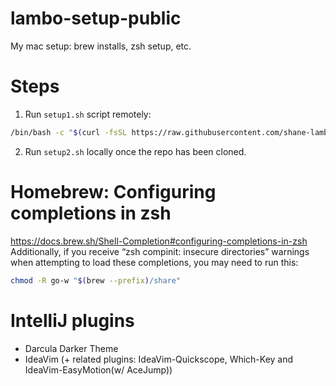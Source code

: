 # lambo-setup-public
My mac setup: brew installs, zsh setup, etc.

# Steps
1. Run `setup1.sh` script remotely:
```bash
/bin/bash -c "$(curl -fsSL https://raw.githubusercontent.com/shane-lamb/lambo-setup-public/HEAD/setup1.sh)"
```
2. Run `setup2.sh` locally once the repo has been cloned.

# Homebrew: Configuring completions in zsh
https://docs.brew.sh/Shell-Completion#configuring-completions-in-zsh
Additionally, if you receive “zsh compinit: insecure directories” warnings when attempting to load these completions, you may need to run this:
```bash
chmod -R go-w "$(brew --prefix)/share"
```

# IntelliJ plugins
- Darcula Darker Theme
- IdeaVim (+ related plugins: IdeaVim-Quickscope, Which-Key and IdeaVim-EasyMotion(w/ AceJump))
